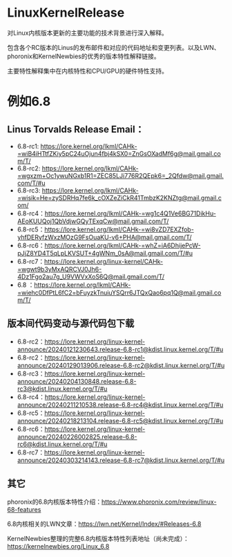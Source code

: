 # LinuxKernelRelease
对Linux内核版本更新的主要功能的技术背景进行深入解释。

包含各个RC版本的Linus的发布邮件和对应的代码地址和变更列表。以及LWN、phoronix和KernelNewbies的优秀的版本特性解释链接。

主要特性解释集中在内核特性和CPU/GPU的硬件特性支持。

# 例如6.8
## Linus Torvalds Release Email：
- 6.8-rc1:  https://lore.kernel.org/lkml/CAHk-=wiB4iHTtfZKiy5pC24uOjun4fbj4kSX0=ZnGsOXadMf6g@mail.gmail.com/T/
- 6.8-rc2:  https://lore.kernel.org/lkml/CAHk-=wgxzm+Oc1ywuNGxb1R1=ZEC85LJi776R2QEpk6=_2Qfdw@mail.gmail.com/T/#u
- 6.8-rc3:  https://lore.kernel.org/lkml/CAHk-=wisik=He=zySDRHq7fe6k_cOXZeZiCkR41TmbzK2KNZtg@mail.gmail.com/
- 6.8-rc4：https://lore.kernel.org/lkml/CAHk-=wg1c4Q1Ve6BG71DikHu-AEoKUUQoj1QbVdjwGQyTExqCw@mail.gmail.com/T/
- 6.8-rc5：https://lore.kernel.org/lkml/CAHk-=wi8vZD7EXZfob-yhfDERyfzWxzMOzG9FsOuaKU-v6+PHA@mail.gmail.com/T/
- 6.8-rc6：https://lore.kernel.org/lkml/CAHk-=whZ=iA6DhijePcW-pJjZ8YD4T5qLpLKVSUT+4gWNm_0sA@mail.gmail.com/T/#u
- 6.8-rc7：https://lore.kernel.org/linux-kernel/CAHk-=wgwt9b3yMxAQRCVJ0Jh6-4Dz1Fgo2au7g_U9VWVxXoS6Q@mail.gmail.com/T/
- 6.8 ：https://lore.kernel.org/lkml/CAHk-=wiehc0DfPtL6fC2=bFuyzkTnuiuYSQrr6JTQxQao6pq1Q@mail.gmail.com/T/

## 版本间代码变动与源代码包下载
- 6.8-rc2：https://lore.kernel.org/linux-kernel-announce/20240121230643.release-6.8-rc1@kdist.linux.kernel.org/T/#u
- 6.8-rc2：https://lore.kernel.org/linux-kernel-announce/20240129013906.release-6.8-rc2@kdist.linux.kernel.org/T/#u
- 6.8-rc3：https://lore.kernel.org/linux-kernel-announce/20240204130848.release-6.8-rc3@kdist.linux.kernel.org/T/#u
- 6.8-rc4：https://lore.kernel.org/linux-kernel-announce/20240211210538.release-6.8-rc4@kdist.linux.kernel.org/T/#u
- 6.8-rc5：https://lore.kernel.org/linux-kernel-announce/20240218213104.release-6.8-rc5@kdist.linux.kernel.org/T/#u
- 6.8-rc6：https://lore.kernel.org/linux-kernel-announce/20240226002825.release-6.8-rc6@kdist.linux.kernel.org/T/#u
- 6.8-rc7：https://lore.kernel.org/linux-kernel-announce/20240303214143.release-6.8-rc7@kdist.linux.kernel.org/T/#u

## 其它 
phoronix的6.8内核版本特性介绍：https://www.phoronix.com/review/linux-68-features

6.8内核相关的LWN文章：https://lwn.net/Kernel/Index/#Releases-6.8

KernelNewbies整理的完整6.8内核版本特性列表地址（尚未完成）：https://kernelnewbies.org/Linux_6.8
